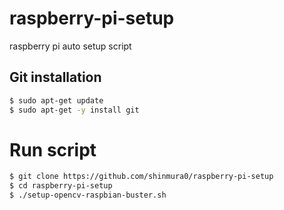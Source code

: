 # raspberry-pi-setup
raspberry pi auto setup script

## Git installation
```sh
$ sudo apt-get update
$ sudo apt-get -y install git
```

# Run script
```sh
$ git clone https://github.com/shinmura0/raspberry-pi-setup
$ cd raspberry-pi-setup
$ ./setup-opencv-raspbian-buster.sh
```
